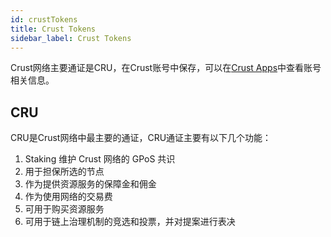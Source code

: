 ```yaml
---
id: crustTokens
title: Crust Tokens
sidebar_label: Crust Tokens
---
```


Crust网络主要通证是CRU，在Crust账号中保存，可以在[Crust Apps](https://apps.crust.network/#/accounts)中查看账号相关信息。

## CRU

CRU是Crust网络中最主要的通证，CRU通证主要有以下几个功能：

1. Staking 维护 Crust 网络的 GPoS 共识
2. 用于担保所选的节点
3. 作为提供资源服务的保障金和佣金
4. 作为使用网络的交易费
5. 可用于购买资源服务
6. 可用于链上治理机制的竞选和投票，并对提案进行表决
